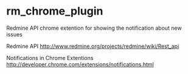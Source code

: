 rm_chrome_plugin
================

Redmine API chrome extention for showing the notification about new issues

Redmine API
http://www.redmine.org/projects/redmine/wiki/Rest_api

Notifications in Chrome Extentions
http://developer.chrome.com/extensions/notifications.html
